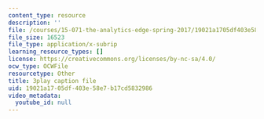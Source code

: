 ```yaml
---
content_type: resource
description: ''
file: /courses/15-071-the-analytics-edge-spring-2017/19021a1705df403e58e7b17cd5832986_JcKvI821H0c.srt
file_size: 16523
file_type: application/x-subrip
learning_resource_types: []
license: https://creativecommons.org/licenses/by-nc-sa/4.0/
ocw_type: OCWFile
resourcetype: Other
title: 3play caption file
uid: 19021a17-05df-403e-58e7-b17cd5832986
video_metadata:
  youtube_id: null
---
```

